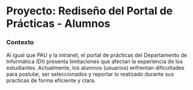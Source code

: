 # Proyecto: Rediseño del Portal de Prácticas - Alumnos
### Contexto
Al igual que PAU y la intranet, el portal de prácticas del Departamento de Informática (DI) presenta limitaciones que afectan la experiencia de los estudiantes. Actualmente, los alumnos (usuarios) enfrentan dificultades para postular, ser seleccionados y reportar lo realizado durante sus prácticas de forma eficiente y clara.

